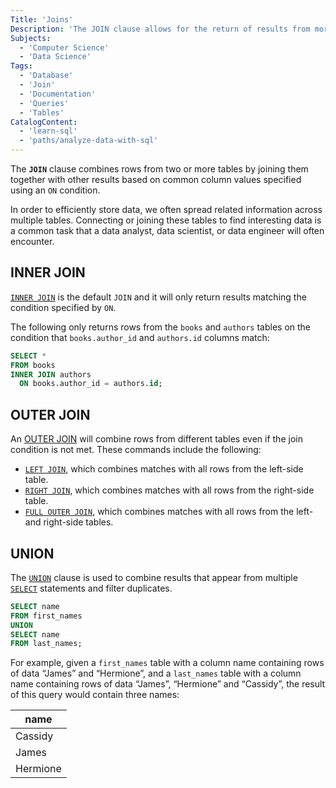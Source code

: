 ```yaml
---
Title: 'Joins'
Description: 'The JOIN clause allows for the return of results from more than one table by joining them together with other results based on common column values specified using an ON clause.'
Subjects:
  - 'Computer Science'
  - 'Data Science'
Tags:
  - 'Database'
  - 'Join'
  - 'Documentation'
  - 'Queries'
  - 'Tables'
CatalogContent:
  - 'learn-sql'
  - 'paths/analyze-data-with-sql'
---
```


The **`JOIN`** clause combines rows from two or more tables by joining them together with other results based on common column values specified using an `ON` condition.

In order to efficiently store data, we often spread related information across multiple tables. Connecting or joining these tables to find interesting data is a common task that a data analyst, data scientist, or data engineer will often encounter.

## INNER JOIN

[`INNER JOIN`](https://www.codecademy.com/resources/docs/sql/commands/inner-join) is the default `JOIN` and it will only return results matching the condition specified by `ON`.

The following only returns rows from the `books` and `authors` tables on the condition that `books.author_id` and `authors.id` columns match:

```sql
SELECT *
FROM books
INNER JOIN authors
  ON books.author_id = authors.id;
```

## OUTER JOIN

An [OUTER JOIN](https://www.codecademy.com/resources/docs/sql/commands/outer-join) will combine rows from different tables even if the join condition is not met. These commands include the following:

- [`LEFT JOIN`](https://www.codecademy.com/resources/docs/sql/commands/left-join), which combines matches with all rows from the left-side table.
- [`RIGHT JOIN`](https://www.codecademy.com/resources/docs/sql/commands/right-join), which combines matches with all rows from the right-side table.
- [`FULL OUTER JOIN`](https://www.codecademy.com/resources/docs/sql/commands/outer-join), which combines matches with all rows from the left- and right-side tables.

## UNION

The [`UNION`](https://www.codecademy.com/resources/docs/sql/commands/union) clause is used to combine results that appear from multiple [`SELECT`](https://www.codecademy.com/resources/docs/sql/commands/select) statements and filter duplicates.

```sql
SELECT name
FROM first_names
UNION
SELECT name
FROM last_names;
```

For example, given a `first_names` table with a column name containing rows of data “James” and “Hermione”, and a `last_names` table with a column name containing rows of data “James”, “Hermione” and “Cassidy”, the result of this query would contain three names:

| name     |
| -------- |
| Cassidy  |
| James    |
| Hermione |
